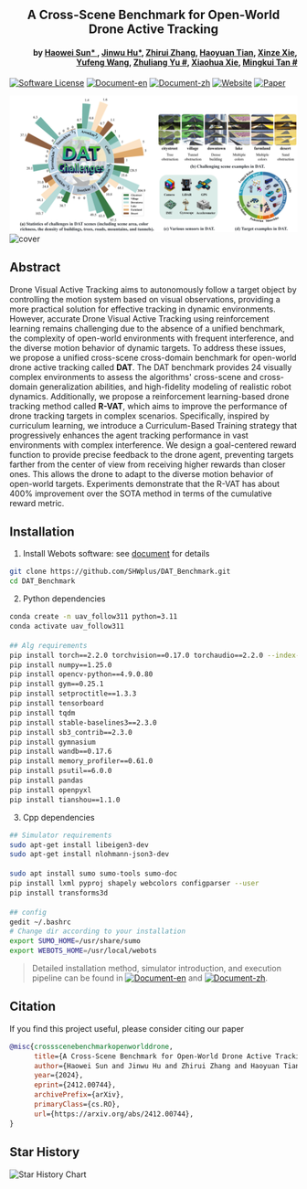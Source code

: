 <h2 align="center">A Cross-Scene Benchmark for Open-World Drone Active Tracking</h2>
<h4 align="right">
  by <a href="https://shwplus.github.io/">Haowei Sun* </a>, 
  <a href="https://fhujinwu.github.io/">Jinwu Hu*</a>, 
  <a href="https://github.com/egd060708">Zhirui Zhang</a>,
  <a href="https://github.com/scybd">Haoyuan Tian</a>, 
  <a href="https://olivessora.github.io/">Xinze Xie</a>,<br> 
  <a href="https://wang678.github.io/">Yufeng Wang</a>, 
  <a href="https://scholar.google.com/citations?user=oAUB9cQAAAAJ&hl=en">Zhuliang Yu #</a>, 
  <a href="https://scholar.google.com/citations?user=5YZ3kvoAAAAJ&hl=en&oi=ao">Xiaohua Xie</a>, 
  <a href="https://tanmingkui.github.io/">Mingkui Tan #</a>
</h4>
<!-- # A Cross-Scene Benchmark for Open-World Drone Active Tracking -->

[![Software License](https://img.shields.io/badge/license-MIT-blue)](LICENSE)
[![Document-en](https://img.shields.io/badge/doc-guide-blue)](https://dat-benchmark.tech/)
[![Document-zh](https://img.shields.io/badge/文档-指引-blue)](https://dat-benchmark.tech/zh/index.html)
[![Website](https://img.shields.io/badge/website-exhibition-blue)](https://dat-benchmark.framer.website/)
[![Paper](https://img.shields.io/badge/paper-work-blue)](https://arxiv.org/pdf/2412.00744)

![cover1](./readmeCache/cover1.png)
![cover](./readmeCache/cover.gif)

## Abstract
Drone Visual Active Tracking aims to autonomously follow a target object by controlling the motion system based on visual observations, providing a more practical solution for effective tracking in dynamic environments. However, accurate Drone Visual Active Tracking using reinforcement learning remains challenging due to the absence of a unified benchmark, the complexity of open-world environments with frequent interference, and the diverse motion behavior of dynamic targets. To address these issues, we propose a unified cross-scene cross-domain benchmark for open-world drone active tracking called **DAT**. The DAT benchmark provides 24 visually complex environments to assess the algorithms' cross-scene and cross-domain generalization abilities, and high-fidelity modeling of realistic robot dynamics. Additionally, we propose a reinforcement learning-based drone tracking method called **R-VAT**, which aims to improve the performance of drone tracking targets in complex scenarios. Specifically, inspired by curriculum learning, we introduce a Curriculum-Based Training strategy that progressively enhances the agent tracking performance in vast environments with complex interference. We design a goal-centered reward function to provide precise feedback to the drone agent, preventing targets farther from the center of view from receiving higher rewards than closer ones. This allows the drone to adapt to the diverse motion behavior of open-world targets. Experiments demonstrate that the R-VAT has about 400% improvement over the SOTA method in terms of the cumulative reward metric.

## Installation
1. Install Webots software: see [document](https://dat-benchmark.tech/) for details
```bash
git clone https://github.com/SHWplus/DAT_Benchmark.git
cd DAT_Benchmark
```
2. Python dependencies 
```bash
conda create -n uav_follow311 python=3.11
conda activate uav_follow311

## Alg requirements
pip install torch==2.2.0 torchvision==0.17.0 torchaudio==2.2.0 --index-url https://download.pytorch.org/whl/cu121
pip install numpy==1.25.0
pip install opencv-python==4.9.0.80
pip install gym==0.25.1
pip install setproctitle==1.3.3
pip install tensorboard
pip install tqdm
pip install stable-baselines3==2.3.0
pip install sb3_contrib==2.3.0
pip install gymnasium
pip install wandb==0.17.6
pip install memory_profiler==0.61.0
pip install psutil==6.0.0
pip install pandas
pip install openpyxl
pip install tianshou==1.1.0
```
3. Cpp dependencies
```bash
## Simulator requirements
sudo apt-get install libeigen3-dev
sudo apt-get install nlohmann-json3-dev

sudo apt install sumo sumo-tools sumo-doc
pip install lxml pyproj shapely webcolors configparser --user
pip install transforms3d

## config
gedit ~/.bashrc
# Change dir according to your installation
export SUMO_HOME=/usr/share/sumo
export WEBOTS_HOME=/usr/local/webots
```

> Detailed installation method, simulator introduction, and execution pipeline can be found in
[![Document-en](https://img.shields.io/badge/doc-guide-blue)](https://dat-benchmark.tech/) and 
[![Document-zh](https://img.shields.io/badge/文档-指引-blue)](https://dat-benchmark.tech/zh/index.html).

## Citation
If you find this project useful, please consider citing our paper
```bibtex
@misc{crossscenebenchmarkopenworlddrone,
      title={A Cross-Scene Benchmark for Open-World Drone Active Tracking}, 
      author={Haowei Sun and Jinwu Hu and Zhirui Zhang and Haoyuan Tian and Xinze Xie and Yufeng Wang and Zhuliang Yu and Xiaohua Xie and Mingkui Tan},
      year={2024},
      eprint={2412.00744},
      archivePrefix={arXiv},
      primaryClass={cs.RO},
      url={https://arxiv.org/abs/2412.00744}, 
}
```
## Star History

![Star History Chart](https://api.star-history.com/svg?repos=SHWplus/DAT_Benchmark&type=Date)
